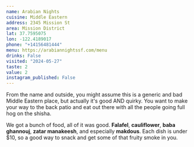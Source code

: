 ```yaml
---
name: Arabian Nights
cuisine: Middle Eastern
address: 2345 Mission St
area: Mission District
lat: 37.7595075
lon: -122.4189017
phone: "+14156481444"
menu: https://arabiannightssf.com/menu
drinks: False
visited: "2024-05-27"
taste: 2
value: 2
instagram_published: False
---
```


From the name and outside, you might assume this is a generic and bad Middle Eastern place, but actually it's good AND quirky. You want to make your way to the back patio and eat out there with all the people going full hog on the shisha.

We got a bunch of food, all of it was good. **Falafel**, **cauliflower**, **baba ghannouj**, **zatar manakeesh**, and especially **makdous**. Each dish is under $10, so a good way to snack and get some of that fruity smoke in you. 
